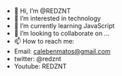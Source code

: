 - 👋 Hi, I’m @REDZNT
- 👀 I’m interested in technology
- 🌱 I’m currently learning JavaScript
- 💞️ I’m looking to collaborate on ...
- 📫 How to reach me: 
- Email: calebenmatos@gmail.com
- twitter: @redznt
- Youtube: REDZNT

<!---
REDZNT/REDZNT is a ✨ special ✨ repository because its `README.md` (this file) appears on your GitHub profile.
You can click the Preview link to take a look at your changes.
--->
